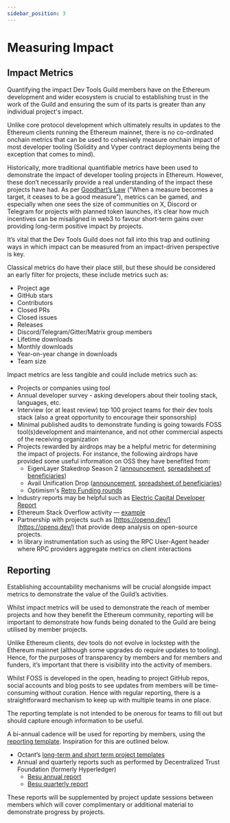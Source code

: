 ```yaml
---
sidebar_position: 3
---
```


# Measuring Impact

## Impact Metrics

Quantifying the impact Dev Tools Guild members have on the Ethereum development and wider ecosystem is crucial to establishing trust in the work of the Guild and ensuring the sum of its parts is greater than any individual project's impact.

Unlike core protocol development which ultimately results in updates to the Ethereum clients running the Ethereum mainnet, there is no co-ordinated onchain metrics that can be used to cohesively measure onchain impact of most developer tooling (Solidity and Vyper contract deployments being the exception that comes to mind).

Historically, more traditional quantifiable metrics have been used to demonstrate the impact of developer tooling projects in Ethereum. However, these don’t necessarily provide a real understanding of the impact these projects have had. As per [Goodhart’s Law](https://en.wikipedia.org/wiki/Goodhart%27s_law) ("When a measure becomes a target, it ceases to be a good measure”), metrics can be gamed, and especially when one sees the size of communities on X, Discord or Telegram for projects with planned token launches, it’s clear how much incentives can be misaligned in web3 to favour short-term gains over providing long-term positive impact by projects.

It’s vital that the Dev Tools Guild does not fall into this trap and outlining ways in which impact can be measured from an impact-driven perspective is key.

Classical metrics do have their place still, but these should be considered an early filter for projects, these include metrics such as:

- Project age
- GitHub stars
- Contributors
- Closed PRs
- Closed issues
- Releases
- Discord/Telegram/Gitter/Matrix group members
- Lifetime downloads
- Monthly downloads
- Year-on-year change in downloads
- Team size

Impact metrics are less tangible and could include metrics such as:

- Projects or companies using tool
- Annual developer survey - asking developers about their tooling stack, languages, etc.
- Interview (or at least review) top 100 project teams for their dev tools stack (also a great opportunity to encourage their sponsorship)
- Minimal published audits to demonstrate funding is going towards FOSS tool(s)development and maintenance, and not other commercial aspects of the receiving organization
- Projects rewarded by airdrops may be a helpful metric for determining the impact of projects. For instance, the following airdrops have provided some useful information on OSS they have benefited from:
	- EigenLayer Stakedrop Season 2 ([announcement](https://blog.eigenfoundation.org/season-2-stakedrop/), [spreadsheet of beneficiaries](https://docs.google.com/spreadsheets/d/164W5f7xGzNnd_WKnzRDqTTvlcaRt2mTOnTL0DlnFmhM/edit?ref=blog.eigenfoundation.org&gid=0#gid=0))
	- Avail Unification Drop ([announcement](https://blog.availproject.org/avails-unification-drop/#phase-2), [spreadsheet of beneficiaries](https://docs.google.com/spreadsheets/d/1ju4svzoWbadKZnLiDgQiqgBRVCjqCrSzkpHRtoHEwSs/edit?ref=blog.availproject.org&gid=1131269803#gid=1131269803))
	- Optimism's [Retro Funding rounds](https://atlas.optimism.io/missions)
- Industry reports may be helpful such as [Electric Capital Developer Report](https://www.developerreport.com/developer-report)
- Ethereum Stack Overflow activity — [example](https://ethereum.stackexchange.com/questions/tagged/web3j)
- Partnership with projects such as [https://openq.dev/](https://openq.dev/) that provide deep analysis on open-source projects. 
- In library instrumentation such as using the RPC User-Agent header where RPC providers aggregate metrics on client interactions  

## Reporting

Establishing accountability mechanisms will be crucial alongside impact metrics to demonstrate the value of the Guild’s activities.

Whilst impact metrics will be used to demonstrate the reach of member projects and how they benefit the Ethereum community, reporting will be important to demonstrate how funds being donated to the Guild are being utilised by member projects.

Unlike Ethereum clients, dev tools do not evolve in lockstep with the Ethereum mainnet (although some upgrades do require updates to tooling). Hence, for the purposes of transparency by members and for members and funders, it’s important that there is visibility into the activity of members.

Whilst FOSS is developed in the open, heading to project GitHub repos, social accounts and blog posts to see updates from members will be time-consuming without curation. Hence with regular reporting, there is a straightforward mechanism to keep up with multiple teams in one place.

The reporting template is not intended to be onerous for teams to fill out but should capture enough information to be useful.

A bi-annual cadence will be used for reporting by members, using the [reporting template](../resources/reporting-template.md). Inspiration for this are outlined below.

- Octant’s [long-term and short term project templates](https://docs.octant.app/reporting-templates.html#project-proposal-template)
- Annual and quarterly reports such as performed by Decentralized Trust Foundation (formerly Hyperledger) 
	- [Besu annual report](https://toc.hyperledger.org/project-reports/2024/2024-annual-Hyperledger-Besu.html)
	- [Besu quarterly report](https://toc.hyperledger.org/project-reports/2024/2024-Q2-Hyperledger-Besu.html)

These reports will be supplemented by project update sessions between members which will cover complimentary or additional material to demonstrate progress by projects.
